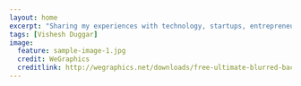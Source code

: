 ```yaml
---
layout: home
excerpt: "Sharing my experiences with technology, startups, entrepreneurship and more."
tags: [Vishesh Duggar]
image:
  feature: sample-image-1.jpg
  credit: WeGraphics
  creditlink: http://wegraphics.net/downloads/free-ultimate-blurred-background-pack/
---
```

